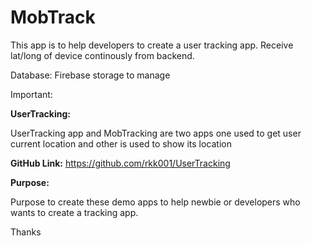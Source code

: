 # MobTrack

This app is to help developers to create a user tracking app. Receive lat/long of device continously from backend. 

Database: Firebase storage to manage

Important:

**UserTracking:**

UserTracking app and MobTracking are two apps one used to get user current location and other is used to show its location

**GitHub Link:**
https://github.com/rkk001/UserTracking

**Purpose:**

Purpose to create these demo apps to help newbie or developers who wants to create a tracking app.

Thanks
